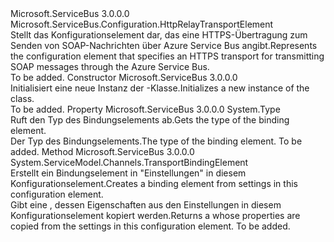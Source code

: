 <Type Name="HttpsRelayTransportElement" FullName="Microsoft.ServiceBus.Configuration.HttpsRelayTransportElement">
  <TypeSignature Language="C#" Value="public class HttpsRelayTransportElement : Microsoft.ServiceBus.Configuration.HttpRelayTransportElement" />
  <TypeSignature Language="ILAsm" Value=".class public auto ansi beforefieldinit HttpsRelayTransportElement extends Microsoft.ServiceBus.Configuration.HttpRelayTransportElement" />
  <TypeSignature Language="DocId" Value="T:Microsoft.ServiceBus.Configuration.HttpsRelayTransportElement" />
  <TypeSignature Language="VB.NET" Value="Public Class HttpsRelayTransportElement&#xA;Inherits HttpRelayTransportElement" />
  <TypeSignature Language="F#" Value="type HttpsRelayTransportElement = class&#xA;    inherit HttpRelayTransportElement" />
  <AssemblyInfo>
    <AssemblyName>Microsoft.ServiceBus</AssemblyName>
    <AssemblyVersion>3.0.0.0</AssemblyVersion>
  </AssemblyInfo>
  <Base>
    <BaseTypeName>Microsoft.ServiceBus.Configuration.HttpRelayTransportElement</BaseTypeName>
  </Base>
  <Interfaces />
  <Docs>
    <summary><span data-ttu-id="1ab14-101">Stellt das Konfigurationselement dar, das eine HTTPS-Übertragung zum Senden von SOAP-Nachrichten über Azure Service Bus angibt.</span><span class="sxs-lookup"><span data-stu-id="1ab14-101">Represents the configuration element that specifies an HTTPS transport for transmitting SOAP messages through the Azure Service Bus.</span></span></summary>
    <remarks>To be added.</remarks>
  </Docs>
  <Members>
    <Member MemberName=".ctor">
      <MemberSignature Language="C#" Value="public HttpsRelayTransportElement ();" />
      <MemberSignature Language="ILAsm" Value=".method public hidebysig specialname rtspecialname instance void .ctor() cil managed" />
      <MemberSignature Language="DocId" Value="M:Microsoft.ServiceBus.Configuration.HttpsRelayTransportElement.#ctor" />
      <MemberSignature Language="VB.NET" Value="Public Sub New ()" />
      <MemberType>Constructor</MemberType>
      <AssemblyInfo>
        <AssemblyName>Microsoft.ServiceBus</AssemblyName>
        <AssemblyVersion>3.0.0.0</AssemblyVersion>
      </AssemblyInfo>
      <Parameters />
      <Docs>
        <summary><span data-ttu-id="1ab14-102">Initialisiert eine neue Instanz der <see cref="T:Microsoft.ServiceBus.Configuration.HttpsRelayTransportElement" />-Klasse.</span><span class="sxs-lookup"><span data-stu-id="1ab14-102">Initializes a new instance of the <see cref="T:Microsoft.ServiceBus.Configuration.HttpsRelayTransportElement" /> class.</span></span></summary>
        <remarks>To be added.</remarks>
      </Docs>
    </Member>
    <Member MemberName="BindingElementType">
      <MemberSignature Language="C#" Value="public override Type BindingElementType { get; }" />
      <MemberSignature Language="ILAsm" Value=".property instance class System.Type BindingElementType" />
      <MemberSignature Language="DocId" Value="P:Microsoft.ServiceBus.Configuration.HttpsRelayTransportElement.BindingElementType" />
      <MemberSignature Language="VB.NET" Value="Public Overrides ReadOnly Property BindingElementType As Type" />
      <MemberSignature Language="F#" Value="member this.BindingElementType : Type" Usage="Microsoft.ServiceBus.Configuration.HttpsRelayTransportElement.BindingElementType" />
      <MemberType>Property</MemberType>
      <AssemblyInfo>
        <AssemblyName>Microsoft.ServiceBus</AssemblyName>
        <AssemblyVersion>3.0.0.0</AssemblyVersion>
      </AssemblyInfo>
      <ReturnValue>
        <ReturnType>System.Type</ReturnType>
      </ReturnValue>
      <Docs>
        <summary><span data-ttu-id="1ab14-103">Ruft den Typ des Bindungselements ab.</span><span class="sxs-lookup"><span data-stu-id="1ab14-103">Gets the type of the binding element.</span></span></summary>
        <value><span data-ttu-id="1ab14-104">Der Typ des Bindungselements.</span><span class="sxs-lookup"><span data-stu-id="1ab14-104">The type of the binding element.</span></span></value>
        <remarks>To be added.</remarks>
      </Docs>
    </Member>
    <Member MemberName="CreateDefaultBindingElement">
      <MemberSignature Language="C#" Value="protected override System.ServiceModel.Channels.TransportBindingElement CreateDefaultBindingElement ();" />
      <MemberSignature Language="ILAsm" Value=".method familyhidebysig virtual instance class System.ServiceModel.Channels.TransportBindingElement CreateDefaultBindingElement() cil managed" />
      <MemberSignature Language="DocId" Value="M:Microsoft.ServiceBus.Configuration.HttpsRelayTransportElement.CreateDefaultBindingElement" />
      <MemberSignature Language="VB.NET" Value="Protected Overrides Function CreateDefaultBindingElement () As TransportBindingElement" />
      <MemberSignature Language="F#" Value="override this.CreateDefaultBindingElement : unit -&gt; System.ServiceModel.Channels.TransportBindingElement" Usage="httpsRelayTransportElement.CreateDefaultBindingElement " />
      <MemberType>Method</MemberType>
      <AssemblyInfo>
        <AssemblyName>Microsoft.ServiceBus</AssemblyName>
        <AssemblyVersion>3.0.0.0</AssemblyVersion>
      </AssemblyInfo>
      <ReturnValue>
        <ReturnType>System.ServiceModel.Channels.TransportBindingElement</ReturnType>
      </ReturnValue>
      <Parameters />
      <Docs>
        <summary><span data-ttu-id="1ab14-105">Erstellt ein Bindungselement in "Einstellungen" in diesem Konfigurationselement.</span><span class="sxs-lookup"><span data-stu-id="1ab14-105">Creates a binding element from settings in this configuration element.</span></span></summary>
        <returns><span data-ttu-id="1ab14-106">Gibt eine <see cref="T:System.ServiceModel.Channels.TransportBindingElement" /> , dessen Eigenschaften aus den Einstellungen in diesem Konfigurationselement kopiert werden.</span><span class="sxs-lookup"><span data-stu-id="1ab14-106">Returns a <see cref="T:System.ServiceModel.Channels.TransportBindingElement" /> whose properties are copied from the settings in this configuration element.</span></span></returns>
        <remarks>To be added.</remarks>
      </Docs>
    </Member>
  </Members>
</Type>